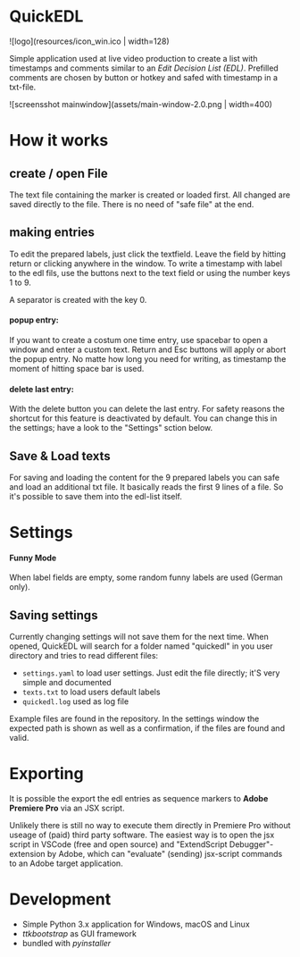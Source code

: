 # QuickEDL
![logo](resources/icon_win.ico | width=128)

Simple application used at live video production to create a list with timestamps and comments similar to an *Edit Decision List (EDL)*.
Prefilled comments are chosen by button or hotkey and safed with timestamp in a txt-file.

![screensshot mainwindow](assets/main-window-2.0.png | width=400)

# How it works

 ## create / open File
 The text file containing the marker is created or loaded first. All changed are saved directly to the file. There is no need of "safe file" at the end.

 ## making entries
 To edit the prepared labels, just click the textfield. Leave the field by hitting return or clicking anywhere in the window.
 To write a timestamp with label to the edl fils, use the buttons next to the text field or using the number keys 1 to 9.
 
 A separator is created with the key 0.

 #### popup entry:
 If you want to create a costum one time entry, use spacebar to open a window and enter a custom text. Return and Esc buttons will apply or abort the popup entry.
 No matte how long you need for writing, as timestamp the moment of hitting space bar is used.

 #### delete last entry:
 With the delete button you can delete the last entry. For safety reasons the shortcut for this feature is deactivated by default. You can change this in the settings; have a look to the "Settings" sction below.
 
 ## Save & Load texts
 For saving and loading the content for the 9 prepared labels you can safe and load an additional txt file.
 It basically reads the first 9 lines of a file. So it's possible to save them into the edl-list itself.

# Settings
#### Funny Mode
When label fields are empty, some random funny labels are used (German only).

## Saving settings
Currently changing settings will not save them for the next time. When opened, QuickEDL will search for a folder named "quickedl" in you user directory and tries to read different files:
- `settings.yaml` to load user settings. Just edit the file directly; it'S very simple and documented
- `texts.txt` to load users default labels
- `quickedl.log` used as log file

Example files are found in the repository. In the settings window the expected path is shown as well as a confirmation, if the files are found and valid.

# Exporting
 It is possible the export the edl entries as sequence markers to **Adobe Premiere Pro** via an JSX script.

 Unlikely there is still no way to execute them directly in Premiere Pro without useage of (paid) third party software.
 The easiest way is to open the jsx script in VSCode (free and open source) and "ExtendScript Debugger"-extension by Adobe, which can "evaluate" (sending) jsx-script commands to an Adobe target application.

# Development
- Simple Python 3.x application for Windows, macOS and Linux
- *ttkbootstrap* as GUI framework
- bundled with *pyinstaller*